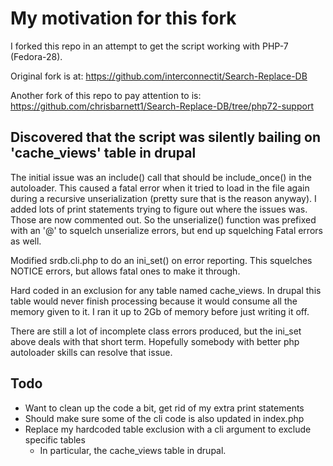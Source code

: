 # My motivation for this fork
I forked this repo in an attempt to get the script working with PHP-7 (Fedora-28).

Original fork is at: https://github.com/interconnectit/Search-Replace-DB

Another fork of this repo to pay attention to is: https://github.com/chrisbarnett1/Search-Replace-DB/tree/php72-support

## Discovered that the script was silently bailing on 'cache_views' table in drupal
The initial issue was an include() call that should be include_once() in the autoloader.
This caused a fatal error when it tried to load in the file again during a recursive unserialization (pretty sure that is the reason anyway).  I added lots of print statements trying to figure out where the issues was.  Those are now commented out.  So the unserialize() function was prefixed with an '@' to squelch unserialize errors, but end up squelching Fatal errors as well.

Modified srdb.cli.php to do an ini_set() on error reporting.  This squelches NOTICE errors, but allows fatal ones to make it through.

Hard coded in an exclusion for any table named cache_views.  In drupal this table would never finish processing because it would consume all the memory given to it. I ran it up to 2Gb of memory before just writing it off.

There are still a lot of incomplete class errors produced, but the ini_set above deals with that short term.  Hopefully somebody with better php autoloader skills can resolve that issue.

## Todo
* Want to clean up the code a bit, get rid of my extra print statements
* Should make sure some of the cli code is also updated in index.php
* Replace my hardcoded table exclusion with a cli argument to exclude specific tables
  * In particular, the cache_views table in drupal.
